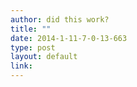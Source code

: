 ```yaml
---
author: did this work?
title: ""
date: 2014-1-11-7-0-13-663
type: post
layout: default
link: 
---
```

